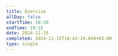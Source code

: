 ```yaml
---
title: Exercise
allDay: false
startTime: 18:30
endTime: 19:15
date: 2024-11-15
completed: 2024-11-15T18:42:24.649+03:00
type: single
---
```


